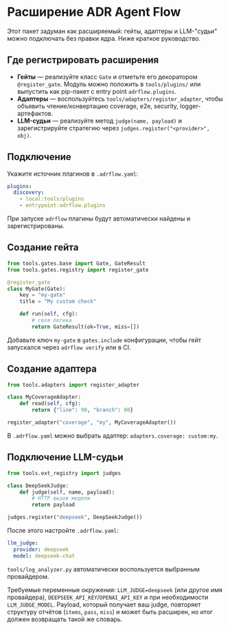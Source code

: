 # Расширение ADR Agent Flow

Этот пакет задуман как расширяемый: гейты, адаптеры и LLM-"судьи" можно подключать без правки ядра. Ниже краткое руководство.

## Где регистрировать расширения

* **Гейты** — реализуйте класс `Gate` и отметьте его декоратором `@register_gate`. Модуль можно положить в `tools/plugins/` или выпустить как pip-пакет c entry point `adrflow.plugins`.
* **Адаптеры** — воспользуйтесь `tools/adapters/register_adapter`, чтобы объявить чтение/конвертацию coverage, e2e, security, logger-артефактов.
* **LLM-судьи** — реализуйте метод `judge(name, payload)` и зарегистрируйте стратегию через `judges.register("<provider>", obj)`.

## Подключение

Укажите источник плагинов в `.adrflow.yaml`:

```yaml
plugins:
  discovery:
    - local:tools/plugins
    - entrypoint:adrflow.plugins
```

При запуске `adrflow` плагины будут автоматически найдены и зарегистрированы.

## Создание гейта

```python
from tools.gates.base import Gate, GateResult
from tools.gates.registry import register_gate

@register_gate
class MyGate(Gate):
    key = "my-gate"
    title = "My custom check"

    def run(self, cfg):
        # своя логика
        return GateResult(ok=True, miss=[])
```

Добавьте ключ `my-gate` в `gates.include` конфигурации, чтобы гейт запускался через `adrflow verify` или в CI.

## Создание адаптера

```python
from tools.adapters import register_adapter

class MyCoverageAdapter:
    def read(self, cfg):
        return {"line": 90, "branch": 80}

register_adapter("coverage", "my", MyCoverageAdapter())
```

В `.adrflow.yaml` можно выбрать адаптер: `adapters.coverage: custom:my`.

## Подключение LLM-судьи

```python
from tools.ext_registry import judges

class DeepSeekJudge:
    def judge(self, name, payload):
        # HTTP вызов модели
        return payload

judges.register("deepseek", DeepSeekJudge())
```

После этого настройте `.adrflow.yaml`:

```yaml
llm_judge:
  provider: deepseek
  model: deepseek-chat
```

`tools/log_analyzer.py` автоматически воспользуется выбранным провайдером.

Требуемые переменные окружения: `LLM_JUDGE=deepseek` (или другое имя провайдера), `DEEPSEEK_API_KEY`/`OPENAI_API_KEY` и при необходимости `LLM_JUDGE_MODEL`. Payload, который получает ваш judge, повторяет структуру отчётов (`items`, `pass`, `miss`) и может быть расширен, но итог должен возвращать такой же словарь.

